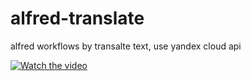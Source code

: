 # alfred-translate

alfred workflows by transalte text, use yandex cloud api 


[![Watch the video]()](.github/setting.mp4)
